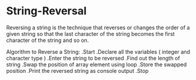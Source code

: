 # String-Reversal
Reversing a string is the technique that reverses or changes the order of a given string so that the last character of the string becomes the first character of the string and so on.
 
Algorithm to Reverse a String:
.Start
.Declare all the variables ( integer and character type )
.Enter the string to be reversed
.Find out the length of string
.Swap the position of array element using loop
.Store the swapped position
.Print the reversed string as console output
.Stop
